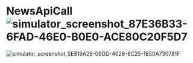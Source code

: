 # NewsApiCall![simulator_screenshot_87E36B33-6FAD-46E0-B0E0-ACE80C20F5D7](https://user-images.githubusercontent.com/80776756/225421122-92755aee-4882-4ca8-be3b-77e484c42508.png)
![simulator_screenshot_5E819A28-06DD-4026-8C25-1B50A730781F](https://user-images.githubusercontent.com/80776756/225421182-a0eb8935-de57-48b4-b181-6e1d760be37f.png)
